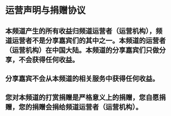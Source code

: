 # 运营声明与捐赠协议

## 本频道产生的所有收益归频道运营者（运营机构），频道运营者不是分享嘉宾们的其中之一。本频道的运营者（运营机构）在中国大陆。本频道的分享嘉宾们只做分享，不会获得任何收益。
##	分享嘉宾不会从本频道的相关服务中获得任何收益。
##	您对本频道的打赏捐赠是严格意义上的捐赠，您自愿捐赠，您的捐赠会捐给频道运营者（运营机构）。
